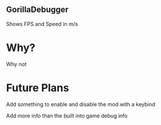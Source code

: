 ## GorillaDebugger
Shows FPS and Speed in m/s

# Why?
Why not

# Future Plans
Add something to enable and disable the mod with a keybind

Add more info than the built into game debug info
